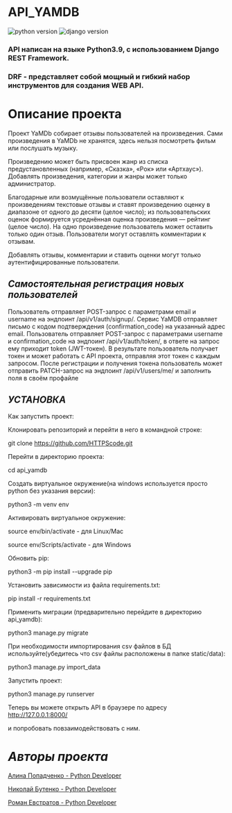 # API_YAMDB


![python version](https://img.shields.io/badge/Python-3.9-green)
![django version](https://img.shields.io/badge/Django-3.2-green)


### API написан на языке Python3.9, с использованием Django REST Framework.

### DRF - представляет собой мощный и гибкий набор инструментов для создания WEB API.


#  Описание проекта

Проект YaMDb собирает отзывы пользователей на произведения. Сами произведения в YaMDb не хранятся, здесь нельзя посмотреть фильм или послушать музыку.

Произведению может быть присвоен жанр из списка предустановленных (например, «Сказка», «Рок» или «Артхаус»). 
Добавлять произведения, категории и жанры может только администратор.

Благодарные или возмущённые пользователи оставляют к произведениям текстовые отзывы и ставят произведению оценку в диапазоне от одного до десяти (целое число); из пользовательских оценок формируется усреднённая оценка произведения — рейтинг (целое число). На одно произведение пользователь может оставить только один отзыв.
Пользователи могут оставлять комментарии к отзывам.

Добавлять отзывы, комментарии и ставить оценки могут только аутентифицированные пользователи.

## ***Самостоятельная регистрация новых пользователей***
Пользователь отправляет POST-запрос с параметрами email и username на эндпоинт /api/v1/auth/signup/.
Сервис YaMDB отправляет письмо с кодом подтверждения (confirmation_code) на указанный адрес email.
Пользователь отправляет POST-запрос с параметрами username и confirmation_code на эндпоинт /api/v1/auth/token/, в ответе на запрос ему приходит token (JWT-токен).
В результате пользователь получает токен и может работать с API проекта, отправляя этот токен с каждым запросом. 
После регистрации и получения токена пользователь может отправить PATCH-запрос на эндпоинт /api/v1/users/me/ и заполнить поля в своём профайле 

## ***УСТАНОВКА***

Как запустить проект:

Клонировать репозиторий и перейти в него в командной строке:

git clone https://github.com/HTTPScode.git

Перейти в директорию проекта:

cd api_yamdb

Cоздать виртуальное окружение(на windows используется просто python без указания версии):

python3 -m venv env

Активировать виртуальное окружение:

source env/bin/activate - для Linux/Mac

source env/Scripts/activate - для Windows

Обновить pip:

python3 -m pip install --upgrade pip

Установить зависимости из файла requirements.txt:

pip install -r requirements.txt

Применить миграции (предварительно перейдите в директорию api_yamdb):

python3 manage.py migrate

При необходимости импортирования csv файлов в БД используйте(убедитесь что csv файлы расположены в папке static/data):

python3 manage.py import_data

Запустить проект:

python3 manage.py runserver

Теперь вы можете открыть API в браузере по адресу http://127.0.0.1:8000/

и попробовать повзаимодействовать с ним.


# ***Авторы проекта***

[Алина Попадченко - Python Developer](https://github.com/alinaPopad)

[Николай Бутенко - Python Developer](https://github.com/RedC0mrade)

[Роман Евстратов - Python Developer](https://github.com/EvstratovRG)
